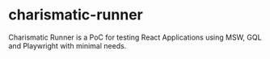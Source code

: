 # charismatic-runner
Charismatic Runner is a PoC for testing React Applications using MSW, GQL and Playwright with minimal needs.
